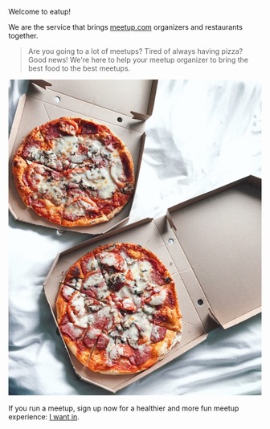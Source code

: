 Welcome to eatup!

We are the service that brings [meetup.com](https://meetup.com) organizers and restaurants together.

> Are you going to a lot of meetups? Tired of always having pizza? Good news! We're here to help your meetup organizer to bring the best food to the best meetups.

![picture of some pizzas at a meetup](meetup-pizza.jpg)

If you run a meetup, sign up now for a healthier and more fun meetup experience: [I want in](mailto:info@eatup.online).
